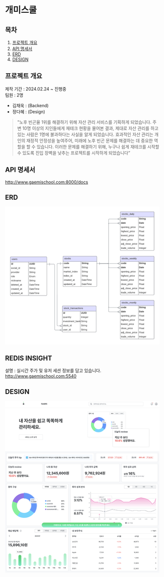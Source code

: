 # 개미스쿨

## 목차
1. [프로젝트 개요](#프로젝트-개요)
2. [API 명세서](#api-명세서)
3. [ERD](#erd)
4. [DESIGN](#design)

## 프로젝트 개요
제작 기간 : 2024.02.24 ~ 진행중  
팀원 : 2명  

- 김채욱 : (Backend)
- 정다혜 : (Design)

> "노후 빈곤율 1위를 해결하기 위해 자산 관리 서비스를 기획하게 되었습니다. 주변 10명 이상의 지인들에게 재테크 현황을 물어본 결과, 제대로 자산 관리를 하고 있는 사람은 1명에 불과하다는 사실을 알게 되었습니다. 효과적인 자산 관리는 개인의 재정적 안정성을 높여주어, 미래에 노후 빈곤 문제를 해결하는 데 중요한 역할을 할 수 있습니다. 이러한 문제를 해결하기 위해, 누구나 쉽게 재테크를 시작할 수 있도록 진입 장벽을 낮추는 프로젝트를 시작하게 되었습니다”  

<a name="api-명세서"></a>
## API 명세서
http://www.gaemischool.com:8000/docs

<a name="erd"></a>
## ERD
![ERD](./backend/etc/erd/erd.png)

## REDIS INSIGHT
설명 : 실시간 주가 및 유저 세션 정보를 담고 있습니다.  
http://www.gaemischool.com:5540

<a name="design"></a>
## DESIGN
![DESIGN](./backend/etc/readme/design.png)

